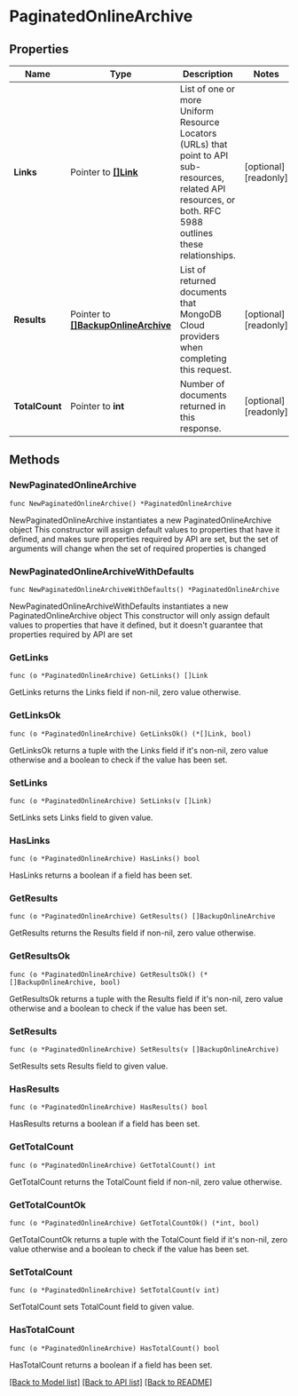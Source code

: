 # PaginatedOnlineArchive

## Properties

Name | Type | Description | Notes
------------ | ------------- | ------------- | -------------
**Links** | Pointer to [**[]Link**](Link.md) | List of one or more Uniform Resource Locators (URLs) that point to API sub-resources, related API resources, or both. RFC 5988 outlines these relationships. | [optional] [readonly] 
**Results** | Pointer to [**[]BackupOnlineArchive**](BackupOnlineArchive.md) | List of returned documents that MongoDB Cloud providers when completing this request. | [optional] [readonly] 
**TotalCount** | Pointer to **int** | Number of documents returned in this response. | [optional] [readonly] 

## Methods

### NewPaginatedOnlineArchive

`func NewPaginatedOnlineArchive() *PaginatedOnlineArchive`

NewPaginatedOnlineArchive instantiates a new PaginatedOnlineArchive object
This constructor will assign default values to properties that have it defined,
and makes sure properties required by API are set, but the set of arguments
will change when the set of required properties is changed

### NewPaginatedOnlineArchiveWithDefaults

`func NewPaginatedOnlineArchiveWithDefaults() *PaginatedOnlineArchive`

NewPaginatedOnlineArchiveWithDefaults instantiates a new PaginatedOnlineArchive object
This constructor will only assign default values to properties that have it defined,
but it doesn't guarantee that properties required by API are set

### GetLinks

`func (o *PaginatedOnlineArchive) GetLinks() []Link`

GetLinks returns the Links field if non-nil, zero value otherwise.

### GetLinksOk

`func (o *PaginatedOnlineArchive) GetLinksOk() (*[]Link, bool)`

GetLinksOk returns a tuple with the Links field if it's non-nil, zero value otherwise
and a boolean to check if the value has been set.

### SetLinks

`func (o *PaginatedOnlineArchive) SetLinks(v []Link)`

SetLinks sets Links field to given value.

### HasLinks

`func (o *PaginatedOnlineArchive) HasLinks() bool`

HasLinks returns a boolean if a field has been set.
### GetResults

`func (o *PaginatedOnlineArchive) GetResults() []BackupOnlineArchive`

GetResults returns the Results field if non-nil, zero value otherwise.

### GetResultsOk

`func (o *PaginatedOnlineArchive) GetResultsOk() (*[]BackupOnlineArchive, bool)`

GetResultsOk returns a tuple with the Results field if it's non-nil, zero value otherwise
and a boolean to check if the value has been set.

### SetResults

`func (o *PaginatedOnlineArchive) SetResults(v []BackupOnlineArchive)`

SetResults sets Results field to given value.

### HasResults

`func (o *PaginatedOnlineArchive) HasResults() bool`

HasResults returns a boolean if a field has been set.
### GetTotalCount

`func (o *PaginatedOnlineArchive) GetTotalCount() int`

GetTotalCount returns the TotalCount field if non-nil, zero value otherwise.

### GetTotalCountOk

`func (o *PaginatedOnlineArchive) GetTotalCountOk() (*int, bool)`

GetTotalCountOk returns a tuple with the TotalCount field if it's non-nil, zero value otherwise
and a boolean to check if the value has been set.

### SetTotalCount

`func (o *PaginatedOnlineArchive) SetTotalCount(v int)`

SetTotalCount sets TotalCount field to given value.

### HasTotalCount

`func (o *PaginatedOnlineArchive) HasTotalCount() bool`

HasTotalCount returns a boolean if a field has been set.

[[Back to Model list]](../README.md#documentation-for-models) [[Back to API list]](../README.md#documentation-for-api-endpoints) [[Back to README]](../README.md)


